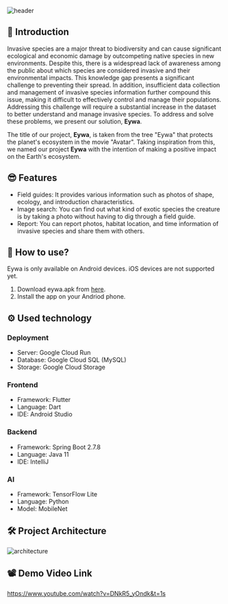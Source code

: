 ![header](https://capsule-render.vercel.app/api?type=waving&color=auto&height=300&section=header&text=Eywa%20%20%20&fontSize=100&animation=fadeIn&fontAlignY=35&desc=%20Invasive%20species%20detection%20and%20education%20application&descAlignY=65&descAlign=50&descSize=25)

## 🌳 Introduction

Invasive species are a major threat to biodiversity and can cause significant ecological and economic damage by outcompeting native species in new environments. Despite this, there is a widespread lack of awareness among the public about which species are considered invasive and their environmental impacts. This knowledge gap presents a significant challenge to preventing their spread. In addition, insufficient data collection and management of invasive species information further compound this issue, making it difficult to effectively control and manage their populations. Addressing this challenge will require a substantial increase in the dataset to better understand and manage invasive species. To address and solve these problems, we present our solution, **Eywa**.

The title of our project, **Eywa**, is taken from the tree "Eywa" that protects the planet's ecosystem in the movie "Avatar". Taking inspiration from this, we named our project **Eywa** with the intention of making a positive impact on the Earth's ecosystem.

## 😎 Features

- Field guides: It provides various information such as photos of shape, ecology, and introduction characteristics.
- Image search: You can find out what kind of exotic species the creature is by taking a photo without having to dig through a field guide.
- Report: You can report photos, habitat location, and time information of invasive species and share them with others.

## 📱 How to use?

Eywa is only available on Android devices. iOS devices are not supported yet.

1. Download eywa.apk from [here](https://github.com/GDSC-KNU/2023-eywa-solution-challenge/releases/tag/v1.0.0).
2. Install the app on your Andriod phone.

## ⚙️ Used technology

### Deployment

- Server: Google Cloud Run
- Database: Google Cloud SQL (MySQL)
- Storage: Google Cloud Storage

### Frontend

- Framework: Flutter
- Language: Dart
- IDE: Android Studio

### Backend

- Framework: Spring Boot 2.7.8
- Language: Java 11
- IDE: IntelliJ

### AI

- Framework: TensorFlow Lite
- Language: Python
- Model: MobileNet

## 🛠 Project Architecture

![architecture](https://i.imgur.com/4HuYwav.png)

## 📽 Demo Video Link
https://www.youtube.com/watch?v=DNkR5_yOndk&t=1s


